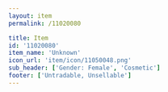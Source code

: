 ```yaml
---
layout: item
permalink: /11020080

title: Item
id: '11020080'
item_name: 'Unknown'
icon_url: 'item/icon/11050048.png'
sub_header: ['Gender: Female', 'Cosmetic']
footer: ['Untradable, Unsellable']
---
```

